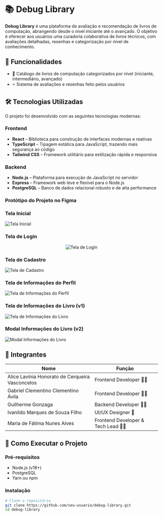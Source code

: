 # 📚 Debug Library

**Debug Library** é uma plataforma de avaliação e recomendação de livros de computação, abrangendo desde o nível iniciante até o avançado. O objetivo é oferecer aos usuários uma curadoria colaborativa de livros técnicos, com avaliações detalhadas, resenhas e categorização por nível de conhecimento.

## 🚀 Funcionalidades

- 📖 Catálogo de livros de computação categorizados por nível (iniciante, intermediário, avançado)
- ⭐ Sistema de avaliações e resenhas feito pelos usuários

## 🛠️ Tecnologias Utilizadas

O projeto foi desenvolvido com as seguintes tecnologias modernas:

### Frontend

- **React** – Biblioteca para construção de interfaces modernas e reativas  
- **TypeScript** – Tipagem estática para JavaScript, trazendo mais segurança ao código  
- **Tailwind CSS** – Framework utilitário para estilização rápida e responsiva  

### Backend

- **Node.js** – Plataforma para execução de JavaScript no servidor  
- **Express** – Framework web leve e flexível para o Node.js  
- **PostgreSQL** – Banco de dados relacional robusto e de alta performance

### Protótipo do Projeto no Figma

### Tela Inicial

![Tela Inicial](src/assets/homepage.png)

### Tela de Login

<p align="center">
  <img src="src/assets/tela-login.png" alt="Tela de Login" />
</p>

### Tela de Cadastro

![Tela de Cadastro](src/assets/tela-cadastro.png)

### Tela de Informações do Perfil

![Tela de Informações do Perfil](src/assets/tela-informacoes-perfil.png)


### Tela de Informações do Livro (v1)

![Tela de Informações do Livro](src/assets/tela-informacoes-livro-v1.png)

### Modal Informações do Livro (v2)

![Modal Informações do Livro](src/assets/modal-informacoes-livro-v2.png)

## 👥 Integrantes

| Nome                   | Função              |
|------------------------|---------------------|
| Alice Lavínia Honorato de Cerqueira Vasconcelos | Frontend Developer 👩‍💻  |
| Gabriel Clementino Clementino Ávila | Frontend Developer 👨‍💻   |
| Guilherme Gonzaga | Backend Developer 👨‍💻        |
| Ivanildo Marques de Souza Filho | UI/UX Designer 🎨      |
| Maria de Fátima Nunes Alves | Frontend Developer & Tech Lead 👩‍💻  |

## 📌 Como Executar o Projeto

### Pré-requisitos

- Node.js (v18+)
- PostgreSQL
- Yarn ou npm

### Instalação

```bash
# Clone o repositório
git clone https://github.com/seu-usuario/debug-library.git
cd debug-library
